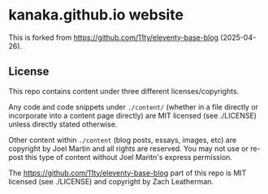 # kanaka.github.io website

This is forked from https://github.com/11ty/eleventy-base-blog
(2025-04-26).

## License

This repo contains content under three different licenses/copyrights.

Any code and code snippets under `./content/` (whether in
a file directly or incorporate into a content page directly) are MIT
licensed (see ./LICENSE) unless directly stated otherwise.

Other content within `./content` (blog posts, essays, images, etc) are
copyright by Joel Martin and all rights are reserved. You may not use
or re-post this type of content without Joel Maritn's express
permission.

The https://github.com/11ty/eleventy-base-blog part of this repo is
MIT licensed (see ./LICENSE) and copyright by Zach Leatherman.
